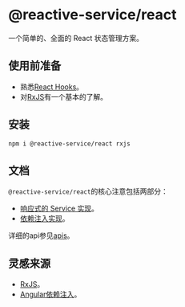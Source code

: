 # @reactive-service/react

一个简单的、全面的 React 状态管理方案。

## 使用前准备

- 熟悉[React Hooks](https://zh-hans.reactjs.org/docs/hooks-intro.html)。
- 对[RxJS](https://rxjs-dev.firebaseapp.com/guide/overview)有一个基本的了解。

## 安装

```sh
npm i @reactive-service/react rxjs
```

## 文档

`@reactive-service/react`的核心注意包括两部分：

- [响应式的 Service 实现](./service.md)。
- [依赖注入实现](./di.md)。

详细的api参见[apis](./api.md)。

## 灵感来源

- [RxJS](https://rxjs-dev.firebaseapp.com/guide/overview)。
- [Angular依赖注入](https://angular.cn/guide/dependency-injection)。
